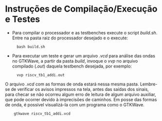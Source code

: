 # Instruções de Compilação/Execução e Testes
* Para compilar o processador e as testbenches execute o script *build.sh*. Entre na pasta raiz do processador desejado e o execute: 

        bash build.sh
* Para executar um teste e gerar um arquivo *.vcd* para análise das ondas no GTKWave, a partir da pasta *build*, invoque o *vvp* no arquivo compilado (*.out*) daquela testbench desejada, por exemplo:

        vvp riscv_tb1_addi.out
O arquivo *.vcd* com as formas de onda estará nessa mesma pasta. Lembre-se de verificar os avisos impressos na tela, antes das saídas dos sinais, para checar se não ocorreu algum erro de leitura de algum arquivo auxiliar, que pode ocorrer devido à imprecisões de caminhos.
Em posse das formas de onda, é possível visualizá-la com um programa como o GTKWave.

        gtkwave riscv_tb1_addi.vcd
